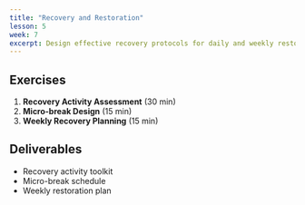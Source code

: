 ```yaml
---
title: "Recovery and Restoration"
lesson: 5
week: 7
excerpt: Design effective recovery protocols for daily and weekly restoration.
---
```


## Exercises

1. **Recovery Activity Assessment** (30 min)
2. **Micro-break Design** (15 min)
3. **Weekly Recovery Planning** (15 min)

## Deliverables

- Recovery activity toolkit
- Micro-break schedule
- Weekly restoration plan
